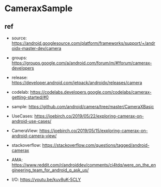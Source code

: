 # CameraxSample

## ref
- source: https://android.googlesource.com/platform/frameworks/support/+/androidx-master-dev/camera
- groups: https://groups.google.com/a/android.com/forum/m/#!forum/camerax-developers
- release: https://developer.android.com/jetpack/androidx/releases/camera

- codelab: https://codelabs.developers.google.com/codelabs/camerax-getting-started/#0
- sample: https://github.com/android/camera/tree/master/CameraXBasic

- UseCases: https://joebirch.co/2019/05/22/exploring-camerax-on-android-use-cases/
- CameraView: https://joebirch.co/2019/05/15/exploring-camerax-on-android-camera-view/

- stackoverflow: https://stackoverflow.com/questions/tagged/android-camerax
- AMA: https://www.reddit.com/r/androiddev/comments/ci4tdq/were_on_the_engineering_team_for_android_q_ask_us/

- I/O: https://youtu.be/kuv8uK-5CLY
